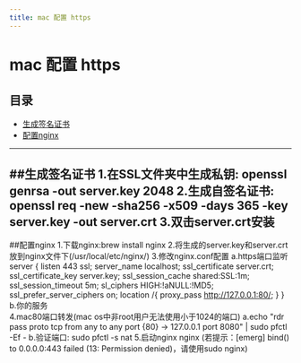 ```yaml
---
title: mac 配置 https
---
```


# mac 配置 https

## 目录
+ [生成签名证书](#partI)
+ [配置nginx](#partII)

----------------------------------

##生成签名证书
1.在SSL文件夹中生成私钥: openssl genrsa -out server.key 2048
2.生成自签名证书: openssl req -new -sha256 -x509 -days 365 -key server.key -out server.crt
3.双击server.crt安装
----------------------------------
##配置nginx
1.下载nginx:brew install nginx
2.将生成的server.key和server.crt放到nginx文件下(/usr/local/etc/nginx/)
3.修改nginx.conf配置
  a.https端口监听
     server {
          listen       443 ssl;
          server_name  localhost;
          ssl_certificate      server.crt;
          ssl_certificate_key  server.key;
          ssl_session_cache    shared:SSL:1m;
          ssl_session_timeout  5m;
          sl_ciphers  HIGH:!aNULL:!MD5;
          ssl_prefer_server_ciphers  on;
          location /{
              proxy_pass http://127.0.0.1:80/;
          }
      }
  b.你的服务    
4.mac80端口转发(mac os中非root用户无法使用小于1024的端口)
  a.echo "rdr pass proto tcp from any to any port {80} -> 127.0.0.1 port 8080" | sudo pfctl -Ef -
  b.验证端口: sudo pfctl -s nat
5.启动nginx
  nginx (若提示：[emerg] bind() to 0.0.0.0:443 failed (13: Permission denied)，请使用sudo nginx)


       